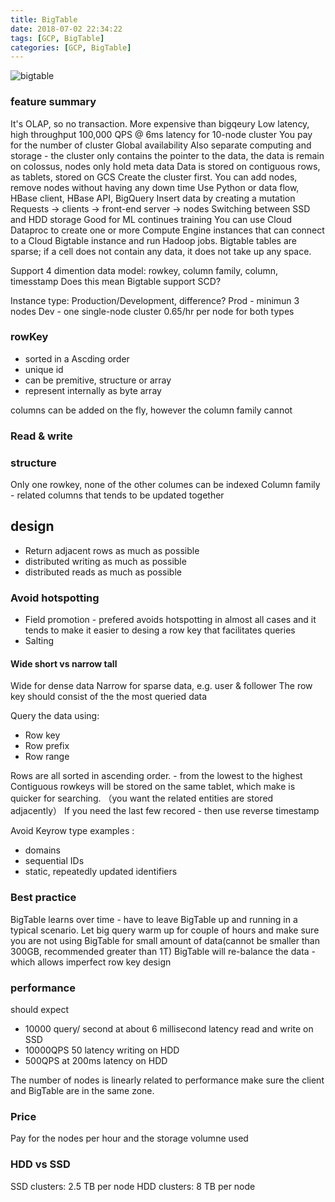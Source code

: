 ```yaml
---
title: BigTable
date: 2018-07-02 22:34:22
tags: [GCP, BigTable]
categories: [GCP, BigTable]
---
```


![bigtable](/bigtable.png "bigtable")

### feature summary
It's OLAP, so no transaction.
More expensive than bigqeury
Low latency, high throughput
100,000 QPS @ 6ms latency for 10-node cluster
You pay for the number of cluster
Global availability
Also separate computing and storage - the cluster only contains the pointer to the data, the data is remain on colossus, nodes only hold meta data
Data is stored on contiguous rows, as tablets, stored on GCS
Create the cluster first. You can add nodes, remove nodes without having any down time
Use Python or data flow, HBase client, HBase API, BigQuery 
Insert data by creating a mutation
Requests -> clients -> front-end server -> nodes
Switching between SSD and HDD storage
Good for ML continues training
You can use Cloud Dataproc to create one or more Compute Engine instances that can connect to a Cloud Bigtable instance and run Hadoop jobs. 
Bigtable tables are sparse; if a cell does not contain any data, it does not take up any space.

Support 4 dimention data model: rowkey, column family, column, timesstamp
Does this mean Bigtable support SCD?


Instance type: Production/Development, difference?
Prod - minimun 3 nodes
Dev - one single-node cluster
0.65/hr per node for both types

### rowKey
* sorted in a Ascding order
* unique id
* can be premitive, structure or array
* represent internally as byte array

columns can be added on the fly, however the column family cannot
### Read & write

### structure

Only one rowkey, none of the other columes can be indexed
Column family - related columns that tends to be updated together

## design
* Return adjacent rows as much as possible 
* distributed writing as much as possible
* distributed reads as much as possible

### Avoid hotspotting
* Field promotion - prefered
	avoids hotspotting in almost all cases and it tends to make it easier to desing a row key that facilitates queries
* Salting


#### Wide short vs narrow tall
Wide for dense data
Narrow for sparse data, e.g. user & follower
The row key should consist of the the most queried data

Query the data using:
* Row key
* Row prefix
* Row range

Rows are all sorted in ascending order. - from the lowest to the highest
Contiguous rowkeys will be stored on the same tablet, which make is quicker for searching. （you want the related entities are stored adjacently）
If you need the last few recored - then use reverse timestamp

Avoid Keyrow type examples :
* domains
* sequential IDs
* static, repeatedly updated identifiers

### Best practice

BigTable learns over time - have to leave BigTable up and running in a typical scenario. Let big query warm up for couple of hours and make sure you are not using BigTable for small amount of data(cannot be smaller than 300GB, recommended greater than 1T)
BigTable will re-balance the data - which allows imperfect row key design

### performance
should expect 
* 10000 query/ second at about 6 millisecond latency read and write on SSD
* 10000QPS 50 latency writing on HDD
* 500QPS at 200ms latency on HDD

The number of nodes is linearly related to performance
make sure the client and BigTable are in the same zone.

### Price
Pay for the nodes per hour
and the storage volumne used

### HDD vs SSD

SSD clusters: 2.5 TB per node
HDD clusters: 8 TB per node